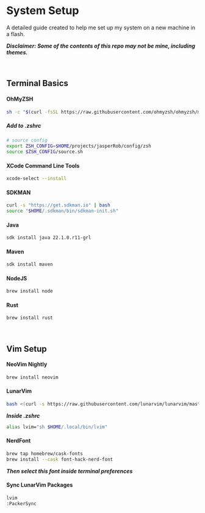 # System Setup

A detailed guide created to help me set up my system on a new machine in a flash. 

***Disclaimer: Some of the contents of this repo may not be mine, including themes.***

&nbsp;

## Terminal Basics

#### OhMyZSH

```bash
sh -c "$(curl -fsSL https://raw.githubusercontent.com/ohmyzsh/ohmyzsh/master/tools/install.sh)"
```

##### Add to .zshrc

```bash
# source config
export ZSH_CONFIG=$HOME/projects/jasperRob/config/zsh
source $ZSH_CONFIG/source.sh
```

#### XCode Command Line Tools

```bash
xcode-select --install
```

#### SDKMAN

```bash
curl -s "https://get.sdkman.io" | bash
source "$HOME/.sdkman/bin/sdkman-init.sh"
```

#### Java

```bash
sdk install java 22.1.0.r11-grl
```

#### Maven

```bash
sdk install maven
```

#### NodeJS

```bash
brew install node
```

#### Rust

```bash
brew install rust
```

&nbsp;

## Vim Setup

#### NeoVim Nightly

```bash
brew install neovim
```

#### LunarVim

```bash
bash <(curl -s https://raw.githubusercontent.com/lunarvim/lunarvim/master/utils/installer/install.sh)
```

***Inside .zshrc***
```bash
alias lvim="sh $HOME/.local/bin/lvim"
```

#### NerdFont

```bash
brew tap homebrew/cask-fonts
brew install --cask font-hack-nerd-font
```

***Then select this font inside terminal preferences***

#### Sync LunarVim Packages

```bash
lvim
:PackerSync
```
